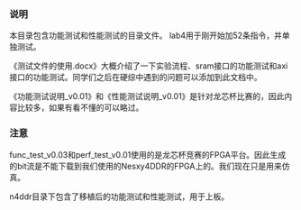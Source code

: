 ### 说明

本目录包含功能测试和性能测试的目录文件。
lab4用于刚开始加52条指令，并单独测试。

《测试文件的使用.docx》大概介绍了一下实验流程、sram接口的功能测试和axi接口的功能测试。同学们之后在硬综中遇到的问题可以添加到此文档中。

《功能测试说明_v0.01》和《性能测试说明_v0.01》是针对龙芯杯比赛的，因此内容比较多，如果有看不懂的可以略过。

### 注意

func_test_v0.03和perf_test_v0.01使用的是龙芯杯竞赛的FPGA平台。因此生成的bit流是不能下载到我们使用的Nesxy4DDR的FPGA上的。我们现在只是用来仿真。

n4ddr目录下包含了移植后的功能测试和性能测试，用于上板。
